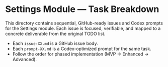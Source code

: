# Settings Module — Task Breakdown

This directory contains sequential, GitHub-ready issues and Codex prompts for the Settings module. Each issue is focused, verifiable, and mapped to a concrete deliverable from the original TODO list.

- Each `issue-XX.md` is a GitHub issue body.
- Each `prompt-XX.md` is a Codex-optimized prompt for the same task.
- Follow the order for phased implementation (MVP → Enhanced → Advanced).
